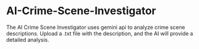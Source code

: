 # AI-Crime-Scene-Investigator
The AI Crime Scene Investigator uses gemini api to analyze crime scene descriptions. 
Upload a .txt file with the description, and the AI will provide a detailed analysis.
